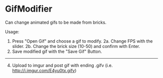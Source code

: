 # GifModifier
Can change animated gifs to be made from bricks.


Usage:

1. Press "Open Gif" and choose a gif to modify.
2a. Change FPS with the slider.
2b. Change the brick size (10-50) and confirm with Enter.
3. Save modified gif with the "Save Gif" Button.
----
4. Upload to imgur and post gif with ending .gifv (i.e. http://i.imgur.com/E4yu0tx.gifv)